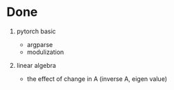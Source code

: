 # Done

1. pytorch basic
    - argparse
    - modulization

2. linear algebra
    - the effect of change in A (inverse A, eigen value)

